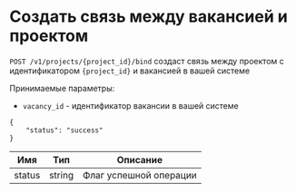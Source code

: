# Создать связь между вакансией и проектом

`POST /v1/projects/{project_id}/bind` создаст связь между проектом с идентификатором `{project_id}` и вакансией в вашей системе

Принимаемые параметры:

* `vacancy_id` - идентификатор вакансии в вашей системе


```
{
	"status": "success"
}
```


Имя | Тип | Описание
--- | --- | ---
status | string | Флаг успешной операции



